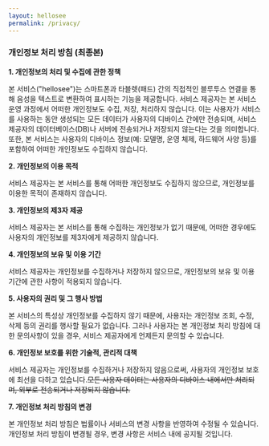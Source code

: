 ```yaml
---
layout: hellosee
permalink: /privacy/
---
```




### 개인정보 처리 방침 (최종본)

**1. 개인정보의 처리 및 수집에 관한 정책**

본 서비스("hellosee")는 스마트폰과 타블렛(패드) 간의 직접적인 블루투스 연결을 통해 음성을 텍스트로 변환하여 표시하는 기능을 제공합니다. 서비스 제공자는 본 서비스 운영 과정에서 어떠한 개인정보도 수집, 저장, 처리하지 않습니다. 이는 사용자가 서비스를 사용하는 동안 생성되는 모든 데이터가 사용자의 디바이스 간에만 전송되며, 서비스 제공자의 데이터베이스(DB)나 서버에 전송되거나 저장되지 않는다는 것을 의미합니다. 또한, 본 서비스는 사용자의 디바이스 정보(예: 모델명, 운영 체제, 하드웨어 사양 등)를 포함하여 어떠한 개인정보도 수집하지 않습니다.

**2. 개인정보의 이용 목적**

서비스 제공자는 본 서비스를 통해 어떠한 개인정보도 수집하지 않으므로, 개인정보를 이용한 목적이 존재하지 않습니다.

**3. 개인정보의 제3자 제공**

서비스 제공자는 본 서비스를 통해 수집하는 개인정보가 없기 때문에, 어떠한 경우에도 사용자의 개인정보를 제3자에게 제공하지 않습니다.

**4. 개인정보의 보유 및 이용 기간**

서비스 제공자는 개인정보를 수집하거나 저장하지 않으므로, 개인정보의 보유 및 이용 기간에 관한 사항이 적용되지 않습니다.

**5. 사용자의 권리 및 그 행사 방법**

본 서비스의 특성상 개인정보를 수집하지 않기 때문에, 사용자는 개인정보 조회, 수정, 삭제 등의 권리를 행사할 필요가 없습니다. 그러나 사용자는 본 개인정보 처리 방침에 대한 문의사항이 있을 경우, 서비스 제공자에게 언제든지 문의할 수 있습니다.

**6. 개인정보 보호를 위한 기술적, 관리적 대책**

서비스 제공자는 개인정보를 수집하거나 저장하지 않음으로써, 사용자의 개인정보 보호에 최선을 다하고 있습니다.~~모든 사용자 데이터는 사용자의 디바이스 내에서만 처리되며, 외부로 전송되거나 저장되지 않습니다.~~

**7. 개인정보 처리 방침의 변경**

본 개인정보 처리 방침은 법률이나 서비스의 변경 사항을 반영하여 수정될 수 있습니다. 개인정보 처리 방침이 변경될 경우, 변경 사항은 서비스 내에 공지될 것입니다.